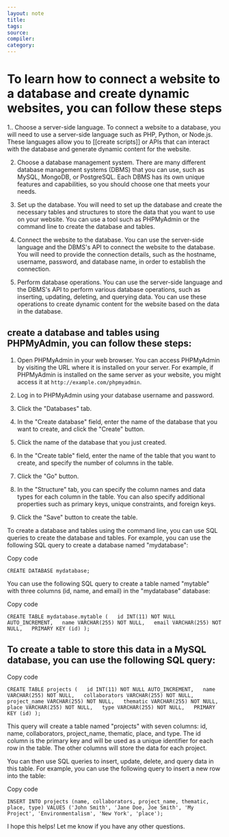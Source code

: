 ```yaml
---
layout: note
title:
tags: 
source:
compiler:
category:
---
```


# To learn how to connect a website to a database and create dynamic websites, you can follow these steps

1..  Choose a server-side language. To connect a website to a database, you will need to use a server-side language such as PHP, Python, or Node.js. These languages allow you to [[create scripts]] or APIs that can interact with the database and generate dynamic content for the website.

    
2. Choose a database management system. There are many different database management systems (DBMS) that you can use, such as MySQL, MongoDB, or PostgreSQL. Each DBMS has its own unique features and capabilities, so you should choose one that meets your needs.
    
3. Set up the database. You will need to set up the database and create the necessary tables and structures to store the data that you want to use on your website. You can use a tool such as PHPMyAdmin or the command line to create the database and tables.
    
4. Connect the website to the database. You can use the server-side language and the DBMS's API to connect the website to the database. You will need to provide the connection details, such as the hostname, username, password, and database name, in order to establish the connection.
    
5. Perform database operations. You can use the server-side language and the DBMS's API to perform various database operations, such as inserting, updating, deleting, and querying data. You can use these operations to create dynamic content for the website based on the data in the database.

## create a database and tables using PHPMyAdmin, you can follow these steps:

1. Open PHPMyAdmin in your web browser. You can access PHPMyAdmin by visiting the URL where it is installed on your server. For example, if PHPMyAdmin is installed on the same server as your website, you might access it at `http://example.com/phpmyadmin`.
    
2. Log in to PHPMyAdmin using your database username and password.
    
3. Click the "Databases" tab.
    
4. In the "Create database" field, enter the name of the database that you want to create, and click the "Create" button.
    
5. Click the name of the database that you just created.
    
6. In the "Create table" field, enter the name of the table that you want to create, and specify the number of columns in the table.
    
7. Click the "Go" button.
    
8. In the "Structure" tab, you can specify the column names and data types for each column in the table. You can also specify additional properties such as primary keys, unique constraints, and foreign keys.
    
9. Click the "Save" button to create the table.
    

To create a database and tables using the command line, you can use SQL queries to create the database and tables. For example, you can use the following SQL query to create a database named "mydatabase":

Copy code

`CREATE DATABASE mydatabase;`

You can use the following SQL query to create a table named "mytable" with three columns (id, name, and email) in the "mydatabase" database:

Copy code

`CREATE TABLE mydatabase.mytable (   id INT(11) NOT NULL AUTO_INCREMENT,   name VARCHAR(255) NOT NULL,   email VARCHAR(255) NOT NULL,   PRIMARY KEY (id) );`

## To create a table to store this data in a MySQL database, you can use the following SQL query:

Copy code

`CREATE TABLE projects (   id INT(11) NOT NULL AUTO_INCREMENT,   name VARCHAR(255) NOT NULL,   collaborators VARCHAR(255) NOT NULL,   project_name VARCHAR(255) NOT NULL,   thematic VARCHAR(255) NOT NULL,   place VARCHAR(255) NOT NULL,   type VARCHAR(255) NOT NULL,   PRIMARY KEY (id) );`

This query will create a table named "projects" with seven columns: id, name, collaborators, project_name, thematic, place, and type. The id column is the primary key and will be used as a unique identifier for each row in the table. The other columns will store the data for each project.

You can then use SQL queries to insert, update, delete, and query data in this table. For example, you can use the following query to insert a new row into the table:

Copy code

`INSERT INTO projects (name, collaborators, project_name, thematic, place, type) VALUES ('John Smith', 'Jane Doe, Joe Smith', 'My Project', 'Environmentalism', 'New York', 'place');`

I hope this helps! Let me know if you have any other questions.